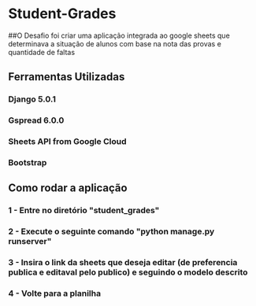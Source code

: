 # Student-Grades

##O Desafio foi criar uma aplicação integrada ao google sheets que determinava a situação de alunos com base na nota das provas e quantidade de faltas

## Ferramentas Utilizadas
### Django 5.0.1
### Gspread 6.0.0
### Sheets API from Google Cloud
### Bootstrap

## Como rodar a aplicação

### 1 - Entre no diretório "student_grades"
### 2 - Execute o seguinte comando "python manage.py runserver"
### 3 - Insira o link da sheets que deseja editar (de preferencia publica e editaval pelo publico) e seguindo o modelo descrito
### 4 - Volte para a planilha
